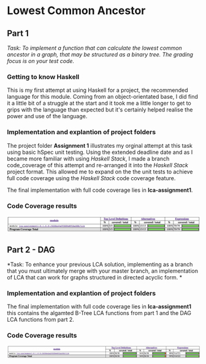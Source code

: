 <h1> Lowest Common Ancestor </h1>

<h2> Part 1 </h2>

*Task: To implement a function that can calculate the lowest common ancestor in a graph, that may be structured as a binary tree. The grading focus is on your test code.*

<h3> Getting to know Haskell </h3>
This is my first attempt at using Haskell for a project, the recommended language for this module. Coming from an object-orientated base, I did find it a little bit of a struggle at the start and it took me a little longer to get to grips with the language than expected but it's certainly helped realise the power and use of the language.

<h3> Implementation and explantion of project folders </h3>

The project folder **Assignment 1** illustrates my orginal attempt at this task using basic hSpec unit testing. Using the extended deadline date and as I became more familiar with using *Haskell Stack*, I made a branch code_coverage of this attempt and re-arranged it into the *Haskell Stack* project format. This allowed me to expand on the the unit tests to achieve full code coverage using the *Haskell Stack* code coverage feature. 

The final implementation with full code coverage lies in **lca-assignment1**.

<h3> Code Coverage results </h3>

![Screenshot of Code Coverage](https://github.com/leecampbell25/CS3012/blob/master/LCA/Screen%20Shot%202018-10-20%20at%2018.18.25.png)

<h2> Part 2 - DAG</h2>

*Task: To enhance your previous LCA solution, implementing as a branch that you must ultimately merge with your master branch, an implementation of LCA that can work for graphs structured in directed acyclic form. *


<h3> Implementation and explantion of project folders </h3>

The final implementation with full code coverage lies in **lca-assignment1** this contains the algamted B-Tree LCA functions from part 1 and the DAG LCA functions from part 2.

<h3> Code Coverage results </h3>

![Screenshot of Code Coverage](https://github.com/leecampbell25/CS3012/blob/master/LCA/DAG%20code%20coverage%20screenshot%20.png)



